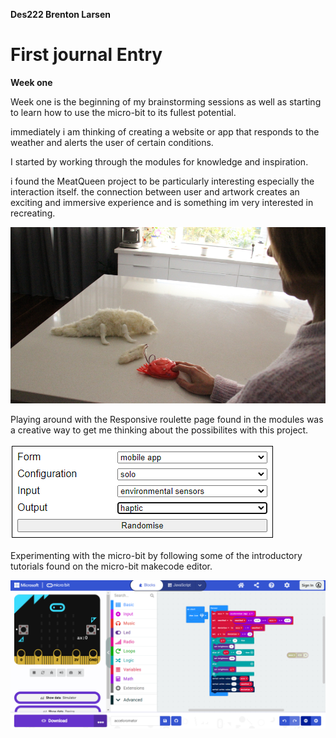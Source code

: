 **Des222 Brenton Larsen**

# First journal Entry 

**Week one**

Week one is the beginning of my brainstorming sessions as well as starting to learn how to use the micro-bit to its fullest potential.

immediately i am thinking of creating a website or app that responds to the weather and alerts the user of certain conditions.

I started by working through the modules for knowledge and inspiration.

i found the MeatQueen project to be particularly interesting especially the interaction itself. the connection between user and artwork creates an exciting and immersive experience and is something im very interested in recreating.

![MeatQueen](./Images/MeatQueen.png)

Playing around with the Responsive roulette page found in the modules was a creative way to get me thinking about the possibilites with this project. 

![ResponsiveRoulette](./Images/ResponsiveRoulette.png) 

Experimenting with the micro-bit by following some of the introductory tutorials found on the micro-bit makecode editor.


![AccelCode](./Images/AccelCode.png)

